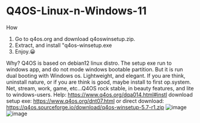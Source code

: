 # Q4OS-Linux-n-Windows-11
How
1. Go to q4os.org and download q4oswinsetup.zip.
2. Extract, and install "q4os-winsetup.exe
3. Enjoy.😀
   
Why?
Q4OS is based on debian12 linux distro.
The setup exe run to windows app, and do not mode windows bootable partition.
But it is run dual booting with Windows os.
Lightweight, and elegant.
If you are think, uninstall nature, or if you are think is good, maybe install to first op.system.
Net, stream, work, game, etc...Q4OS rock stable, in beauty features, and lite to windows-users.
Help: https://www.q4os.org/dqa014.html#instl 
download setup exe: https://www.q4os.org/dnt07.html
or direct download: https://q4os.sourceforge.io/download/q4os-winsetup-5.7-r1.zip
![image](https://github.com/user-attachments/assets/4234761b-045f-44de-ae3e-c13969a1d52b)
![image](https://github.com/user-attachments/assets/50158fee-05d6-44b7-b7b7-965593be03ea)

